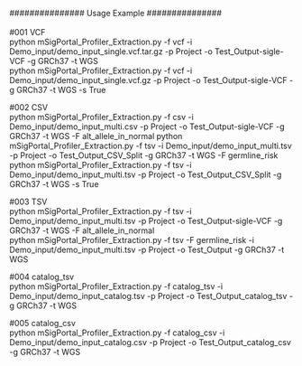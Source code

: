 ############### Usage Example ###############<br><br>
#001 VCF<br>
python mSigPortal_Profiler_Extraction.py -f vcf -i Demo_input/demo_input_single.vcf.tar.gz -p Project -o Test_Output-sigle-VCF -g GRCh37 -t WGS    <br>
python mSigPortal_Profiler_Extraction.py -f vcf -i Demo_input/demo_input_single.vcf.gz -p Project -o Test_Output-sigle-VCF -g GRCh37 -t WGS -s True

#002 CSV<br>
python mSigPortal_Profiler_Extraction.py -f csv -i Demo_input/demo_input_multi.csv -p Project -o Test_Output-sigle-VCF -g GRCh37 -t WGS -F alt_allele_in_normal
python mSigPortal_Profiler_Extraction.py -f tsv -i Demo_input/demo_input_multi.tsv -p Project -o Test_Output_CSV_Split -g GRCh37 -t WGS -F germline_risk
python mSigPortal_Profiler_Extraction.py -f tsv -i Demo_input/demo_input_multi.tsv -p Project -o Test_Output_CSV_Split -g GRCh37 -t WGS -s True

#003 TSV<br>
python mSigPortal_Profiler_Extraction.py -f tsv -i Demo_input/demo_input_multi.tsv -p Project -o Test_Output-sigle-VCF -g GRCh37 -t WGS -F alt_allele_in_normal <br>
python mSigPortal_Profiler_Extraction.py -f tsv -F germline_risk -i Demo_input/demo_input_multi.tsv -p Project -o Test_Output -g GRCh37 -t WGS

#004 catalog_tsv<br>
python mSigPortal_Profiler_Extraction.py -f catalog_tsv -i Demo_input/demo_input_catalog.tsv -p Project -o Test_Output_catalog_tsv -g GRCh37 -t WGS

#005 catalog_csv<br>
python mSigPortal_Profiler_Extraction.py -f catalog_csv -i Demo_input/demo_input_catalog.csv -p Project -o Test_Output_catalog_csv -g GRCh37 -t WGS
